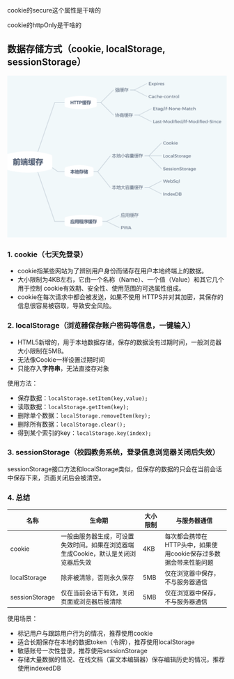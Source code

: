 cookie的secure这个属性是干啥的

cookie的httpOnly是干啥的


## 数据存储方式（cookie, localStorage, sessionStorage）

![](https://raw.githubusercontent.com/yuefei-su/My-DrawingBed/main/notes/20220314161224.png)

### 1. cookie（七天免登录）
- cookie指某些网站为了辨别用户身份而储存在用户本地终端上的数据。  
- 大小限制为4KB左右，它由一个名称（Name）、一个值（Value）和其它几个用于控制 cookie有效期、安全性、使用范围的可选属性组成。
- cookie在每次请求中都会被发送，如果不使用 HTTPS并对其加密，其保存的信息很容易被窃取，导致安全风险。

### 2. localStorage（浏览器保存账户密码等信息，一键输入）
- HTML5新增的，用于本地数据存储，保存的数据没有过期时间，一般浏览器大小限制在5MB。
- 无法像Cookie一样设置过期时间
- 只能存入**字符串**，无法直接存对象

使用方法：  
- 保存数据：`localStorage.setItem(key,value);`  
- 读取数据：`localStorage.getItem(key);`  
- 删除单个数据：`localStorage.removeItem(key);`  
- 删除所有数据：`localStorage.clear();`  
- 得到某个索引的key：`localStorage.key(index);`  


### 3. sessionStorage（校园教务系统，登录信息浏览器关闭后失效）
sessionStorage接口方法和localStorage类似，但保存的数据的只会在当前会话中保存下来，页面关闭后会被清空。


### 4. 总结
|名称|生命期|大小限制|与服务器通信|
|---|---|---|---|
|cookie|一般由服务器生成，可设置失效时间。如果在浏览器端生成Cookie，默认是关闭浏览器后失效|4KB|每次都会携带在HTTP头中，如果使用cookie保存过多数据会带来性能问题|
|localStorage|除非被清除，否则永久保存|5MB|仅在浏览器中保存，不与服务器通信|
|sessionStorage|仅在当前会话下有效，关闭页面或浏览器后被清除|5MB|仅在浏览器中保存，不与服务器通信|

使用场景：
- 标记用户与跟踪用户行为的情况，推荐使用cookie
- 适合长期保存在本地的数据token（令牌），推荐使用localStorage
- 敏感账号一次性登录，推荐使用sessionStorage
- 存储大量数据的情况、在线文档（富文本编辑器）保存编辑历史的情况，推荐使用indexedDB